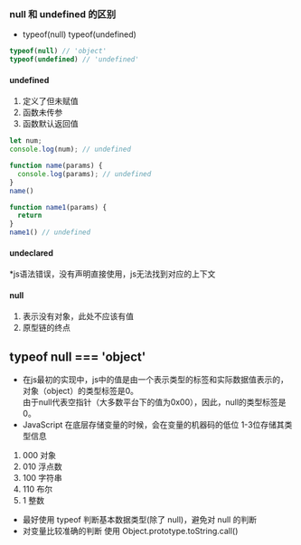 
### null 和 undefined 的区别
* typeof(null) typeof(undefined)
```js 
typeof(null) // 'object'
typeof(undefined) // 'undefined'
```
#### undefined 
1. 定义了但未赋值
2. 函数未传参
3. 函数默认返回值
```js 
let num;
console.log(num); // undefined

function name(params) {
  console.log(params); // undefined
}
name()

function name1(params) {
  return
}
name1() // undefined
```

#### undeclared 
*js语法错误，没有声明直接使用，js无法找到对应的上下文

#### null 
1. 表示没有对象，此处不应该有值
2. 原型链的终点

## typeof null === 'object'
* 在js最初的实现中，js中的值是由一个表示类型的标签和实际数据值表示的，对象（object）的类型标签是0。  
  由于null代表空指针（大多数平台下的值为0x00），因此，null的类型标签是0。
* JavaScript 在底层存储变量的时候，会在变量的机器码的低位 1-3位存储其类型信息
1. 000 对象
2. 010 浮点数
3. 100 字符串
4. 110 布尔
5. 1 整数
* 最好使用 typeof 判断基本数据类型(除了 null)，避免对 null 的判断
* 对变量比较准确的判断 使用 Object.prototype.toString.call()